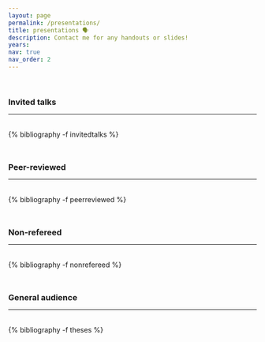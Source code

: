 ```yaml
---
layout: page
permalink: /presentations/
title: presentations 🗣
description: Contact me for any handouts or slides!
years:
nav: true
nav_order: 2
---
```

<!-- _pages/talks.md -->
<div class="publications">

<a id="invited"><h3 style="margin-top: 3.3rem; margin-bottom: 0.3rem;">Invited talks</h3></a>
<hr style="color: var(--global-text-color); height: 1px; margin-bottom: 2rem;">
{% bibliography -f invitedtalks %}

<a id="peerreviewed"><h3 style="margin-top: 3rem; margin-bottom: 0.3rem;">Peer-reviewed</h3></a>
<hr style="color: var(--global-text-color); height: 1px; margin-bottom: 2rem;">

{% bibliography -f peerreviewed %} 
 
<a id="nonrefereed"><h3 style="margin-top: 3rem; margin-bottom: 0.3rem;">Non-refereed</h3></a>
<hr style="color: var(--global-text-color); height: 1px; margin-bottom: 2rem;">
  
{% bibliography -f nonrefereed %}

<a id="general"><h3 style="margin-top: 3rem; margin-bottom: 0.3rem;">General audience</h3></a>
<hr style="color: var(--global-text-color); height: 1px; margin-bottom: 2rem;">
  
{% bibliography -f theses %}

</div>

<div class="publications">
